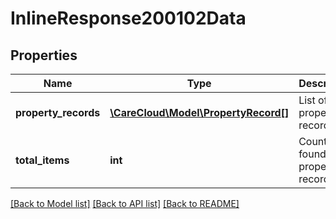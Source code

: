 # InlineResponse200102Data

## Properties
Name | Type | Description | Notes
------------ | ------------- | ------------- | -------------
**property_records** | [**\CareCloud\Model\PropertyRecord[]**](PropertyRecord.md) | List of property records | [optional] 
**total_items** | **int** | Count of all found store property records | [optional] 

[[Back to Model list]](../../README.md#documentation-for-models) [[Back to API list]](../../README.md#documentation-for-api-endpoints) [[Back to README]](../../README.md)

